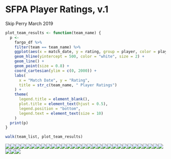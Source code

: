 SFPA Player Ratings, v.1
================
Skip Perry
March 2019

``` r
plot_team_results <- function(team_name) {
  p <- 
    fargo_df %>% 
    filter(team == team_name) %>% 
    ggplot(aes(x = match_date, y = rating, group = player, color = player)) +
    geom_hline(yintercept = 500, color = "white", size = 2) +
    geom_line() +
    geom_point(size = 0.8) +
    coord_cartesian(ylim = c(0, 2000)) +
    labs(
      x = "Match Date", y = "Rating",
      title = str_c(team_name, " Player Ratings")
    ) +
    theme(
      legend.title = element_blank(),
      plot.title = element_text(hjust = 0.5),
      legend.position = "bottom",
      legend.text = element_text(size = 10)
    )
  print(p)
}

walk(team_list, plot_team_results)
```

![](08_fargo_all_teams_files/figure-markdown_github/unnamed-chunk-1-1.png)![](08_fargo_all_teams_files/figure-markdown_github/unnamed-chunk-1-2.png)![](08_fargo_all_teams_files/figure-markdown_github/unnamed-chunk-1-3.png)![](08_fargo_all_teams_files/figure-markdown_github/unnamed-chunk-1-4.png)![](08_fargo_all_teams_files/figure-markdown_github/unnamed-chunk-1-5.png)![](08_fargo_all_teams_files/figure-markdown_github/unnamed-chunk-1-6.png)![](08_fargo_all_teams_files/figure-markdown_github/unnamed-chunk-1-7.png)![](08_fargo_all_teams_files/figure-markdown_github/unnamed-chunk-1-8.png)![](08_fargo_all_teams_files/figure-markdown_github/unnamed-chunk-1-9.png)![](08_fargo_all_teams_files/figure-markdown_github/unnamed-chunk-1-10.png)![](08_fargo_all_teams_files/figure-markdown_github/unnamed-chunk-1-11.png)![](08_fargo_all_teams_files/figure-markdown_github/unnamed-chunk-1-12.png)![](08_fargo_all_teams_files/figure-markdown_github/unnamed-chunk-1-13.png)![](08_fargo_all_teams_files/figure-markdown_github/unnamed-chunk-1-14.png)![](08_fargo_all_teams_files/figure-markdown_github/unnamed-chunk-1-15.png)![](08_fargo_all_teams_files/figure-markdown_github/unnamed-chunk-1-16.png)![](08_fargo_all_teams_files/figure-markdown_github/unnamed-chunk-1-17.png)![](08_fargo_all_teams_files/figure-markdown_github/unnamed-chunk-1-18.png)![](08_fargo_all_teams_files/figure-markdown_github/unnamed-chunk-1-19.png)![](08_fargo_all_teams_files/figure-markdown_github/unnamed-chunk-1-20.png)![](08_fargo_all_teams_files/figure-markdown_github/unnamed-chunk-1-21.png)![](08_fargo_all_teams_files/figure-markdown_github/unnamed-chunk-1-22.png)![](08_fargo_all_teams_files/figure-markdown_github/unnamed-chunk-1-23.png)![](08_fargo_all_teams_files/figure-markdown_github/unnamed-chunk-1-24.png)![](08_fargo_all_teams_files/figure-markdown_github/unnamed-chunk-1-25.png)![](08_fargo_all_teams_files/figure-markdown_github/unnamed-chunk-1-26.png)![](08_fargo_all_teams_files/figure-markdown_github/unnamed-chunk-1-27.png)![](08_fargo_all_teams_files/figure-markdown_github/unnamed-chunk-1-28.png)![](08_fargo_all_teams_files/figure-markdown_github/unnamed-chunk-1-29.png)![](08_fargo_all_teams_files/figure-markdown_github/unnamed-chunk-1-30.png)![](08_fargo_all_teams_files/figure-markdown_github/unnamed-chunk-1-31.png)![](08_fargo_all_teams_files/figure-markdown_github/unnamed-chunk-1-32.png)![](08_fargo_all_teams_files/figure-markdown_github/unnamed-chunk-1-33.png)![](08_fargo_all_teams_files/figure-markdown_github/unnamed-chunk-1-34.png)
